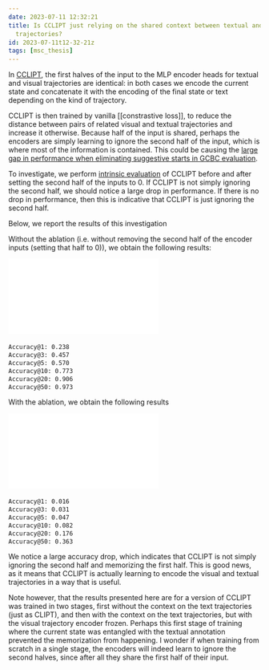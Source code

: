 ```yaml
---
date: 2023-07-11 12:32:21
title: Is CCLIPT just relying on the shared context between textual and visual
  trajectories?
id: 2023-07-11t12-32-21z
tags: [msc_thesis]
---
```


In [CCLIPT](./2023-07-11t11-38-00z.md), the first halves of the input to the MLP
encoder heads for textual and visual trajectories are identical: in both cases
we encode the current state and concatenate it with the encoding of the final
state or text depending on the kind of trajectory.

CCLIPT is then trained by vanilla [[constrastive loss]], to reduce the distance
between pairs of related visual and textual trajectories and increase it
otherwise. Because half of the input is shared, perhaps the encoders are simply
learning to ignore the second half of the input, which is where most of the
information is contained. This could be causing the
[large gap in performance when eliminating suggestive starts in GCBC evaluation](./2023-07-11t12-12-49z.md).

To investigate, we perform [intrinsic evaluation](./2023-07-10t18-29-00z.md) of
CCLIPT before and after setting the second half of the inputs to 0. If CCLIPT is
not simply ignoring the second half, we should notice a large drop in
performance. If there is no drop in performance, then this is indicative that
CCLIPT is just ignoring the second half.

Below, we report the results of this investigation

Without the ablation (i.e. without removing the second half of the encoder
inputs (setting that half to 0)), we obtain the following results:

![cclipt no ablation](./images/cclipt_no_ablation.pdf)

```plaintext
Accuracy@1: 0.238
Accuracy@3: 0.457
Accuracy@5: 0.570
Accuracy@10: 0.773
Accuracy@20: 0.906
Accuracy@50: 0.973
```

With the ablation, we obtain the following results

![cclipt with ablation](./images/cclipt_ablation.pdf)

```plaintext
Accuracy@1: 0.016
Accuracy@3: 0.031
Accuracy@5: 0.047
Accuracy@10: 0.082
Accuracy@20: 0.176
Accuracy@50: 0.363
```

We notice a large accuracy drop, which indicates that CCLIPT is not simply
ignoring the second half and memorizing the first half. This is good news, as it
means that CCLIPT is actually learning to encode the visual and textual
trajectories in a way that is useful.

Note however, that the results presented here are for a version of CCLIPT was
trained in two stages, first without the context on the text trajectories (just
as CLIPT), and then with the context on the text trajectories, but with the
visual trajectory encoder frozen. Perhaps this first stage of training where the
current state was entangled with the textual annotation prevented the
memorization from happening. I wonder if when training from scratch in a single
stage, the encoders will indeed learn to ignore the second halves, since after
all they share the first half of their input.
